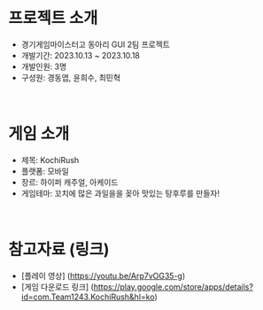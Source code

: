 # 프로젝트 소개
- 경기게임마이스터고 동아리 GUI 2팀 프로젝트
- 개발기간: 2023.10.13 ~ 2023.10.18
- 개발인원: 3명
- 구성원: 경동엽, 윤희수, 최민혁  
<br/>

# 게임 소개
- 제목: KochiRush
- 플랫폼: 모바일
- 장르: 하이퍼 캐주얼, 아케이드
- 게임테마: 꼬치에 많은 과일을을 꽂아 맛있는 탕후루를 만들자!
<br/>

# 참고자료 (링크)
- [플레이 영상] (https://youtu.be/Arp7vOG35-g)
- [게임 다운로드 링크] (https://play.google.com/store/apps/details?id=com.Team1243.KochiRush&hl=ko)
 

